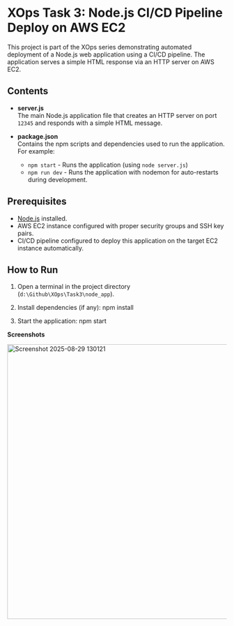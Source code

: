 # XOps Task 3: Node.js CI/CD Pipeline Deploy on AWS EC2

This project is part of the XOps series demonstrating automated deployment of a Node.js web application using a CI/CD pipeline. The application serves a simple HTML response via an HTTP server on AWS EC2.

## Contents

- **server.js**  
  The main Node.js application file that creates an HTTP server on port `12345` and responds with a simple HTML message.

- **package.json**  
  Contains the npm scripts and dependencies used to run the application. For example:
  - `npm start` - Runs the application (using `node server.js`)
  - `npm run dev` - Runs the application with nodemon for auto-restarts during development.

## Prerequisites

- [Node.js](https://nodejs.org/) installed.
- AWS EC2 instance configured with proper security groups and SSH key pairs.
- CI/CD pipeline configured to deploy this application on the target EC2 instance automatically.

## How to Run 

1. Open a terminal in the project directory (`d:\Github\XOps\Task3\node_app`).

2. Install dependencies (if any):
   npm install

3. Start the application:
    npm start

**Screenshots**

<img width="1829" height="630" alt="Screenshot 2025-08-29 130121" src="https://github.com/user-attachments/assets/98cbc963-0d2e-4255-b407-28f34e64263d" />
